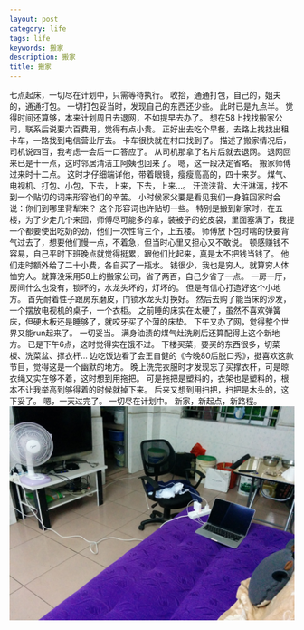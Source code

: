 ```yaml
---
layout: post
category: life
tags: life
keywords: 搬家
description: 搬家
title: 搬家
---
```


七点起床，一切尽在计划中，只需等待执行。
收拾，通通打包，自己的，姐夫的，通通打包。
一切打包妥当时，发现自己的东西还少些。
此时已是九点半。
觉得时间还算够，本来计划周日去退网，不如提早去办了。
想在58上找找搬家公司，联系后说要六百费用，觉得有点小贵。
正好出去吃个早餐，去路上找找出租卡车，一路找到电信营业厅去。
卡车很快就在村口找到了。
描述了搬家情况后，司机说四百，我考虑一会后一口答应了。
从司机那拿了名片后就去退网。
退网回来已是十一点，这时邻居清洁工阿姨也回来了。
嗯，这一段决定省略。
搬家师傅过来时十二点。
这时才仔细端详他，带着眼镜，瘦瘦高高的，四十来岁。
煤气、电视机、打包、小包，下去，上来，下去，上来…。
汗流浃背、大汗淋漓，找不到一个贴切的词来形容他们的辛苦。
小时候家父要是看见我们一身脏回家时会说：你们到哪里背犁来？
这个形容词也许贴切一些。
特别是搬到新家时，在五楼，为了少走几个来回，师傅尽可能多的拿，装被子的蛇皮袋，里面塞满了，我提一个都要使出吃奶的劲，他们一次性背三个，上五楼。
师傅放下包时喘的快要背气过去了，想要他们慢一点，不着急，但当时心里又担心又不敢说。
顿感赚钱不容易，自己平时下班晚点就觉得挺累，跟他们比起来，真是太不把钱当钱了。
他们走时额外给了二十小费，各自买了一瓶水。
钱很少，我也是穷人，就算穷人体恤穷人。就算没采用58上的搬家公司，省了两百，自己少省了一点。
一房一厅，房间什么也没有，锁坏的，水龙头坏的，灯坏的。
但是有信心打造好这个小地方。
首先耐着性子跟房东磨皮，门锁水龙头灯换好。
然后去购了能当床的沙发，一个摆放电视机的桌子，一个衣柜。
之前睡的床实在太硬了，虽然不喜欢弹簧床，但硬木板还是睡够了，就咬牙买了个薄的床垫。
下午又办了网，觉得整个世界又能run起来了。
一切妥当。
满身油渍的煤气灶洗刷后还算配得上这个新地方。
已是下午6点，这时觉得实在饿不过。
下楼买菜，要买的东西很多，切菜板、洗菜盆、撑衣杆...
边吃饭边看了会王自健的《今晚80后脱口秀》，挺喜欢这款节目，觉得这是一个幽默的地方。
晚上洗完衣服时才发现忘了买撑衣杆，可是晾衣绳又实在够不着，这时想到用拖把。
可是拖把是塑料的，衣架也是塑料的，根本不让我举高到够得着的时候就掉下来。
后来又想到用扫把，扫把是木头的，这下妥了。
嗯，一天过完了。
一切尽在计划中。
新家，新起点，新路程。 
![image](/images/new_home.jpg)